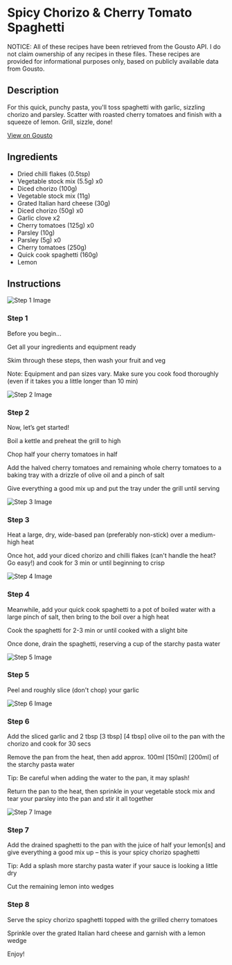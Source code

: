 # Spicy Chorizo & Cherry Tomato Spaghetti

NOTICE: All of these recipes have been retrieved from the Gousto API. I do not claim ownership of any recipes in these files. These recipes are provided for informational purposes only, based on publicly available data from Gousto.

## Description

For this quick, punchy pasta, you'll toss spaghetti with garlic, sizzling chorizo and parsley. Scatter with roasted cherry tomatoes and finish with a squeeze of lemon. Grill, sizzle, done!

[View on Gousto](https://www.gousto.co.uk/recipes/cookbook/10-min-spicy-chorizo-heritage-tomato-spaghetti)

## Ingredients

- Dried chilli flakes (0.5tsp)
- Vegetable stock mix (5.5g) x0
- Diced chorizo (100g)
- Vegetable stock mix (11g)
- Grated Italian hard cheese (30g)
- Diced chorizo (50g) x0
- Garlic clove x2
- Cherry tomatoes (125g) x0
- Parsley (10g)
- Parsley (5g) x0
- Cherry tomatoes (250g)
- Quick cook spaghetti (160g)
- Lemon

## Instructions

![Step 1 Image](https://production-media.gousto.co.uk/cms/recipe-step-image/Admin10mm-Step-1-1670884069138-x200.jpg)

### Step 1

Before you begin...

Get all your ingredients and equipment ready

Skim through these steps, then wash your fruit and veg

Note: Equipment and pan sizes vary. Make sure you cook food thoroughly (even if it takes you a little longer than 10 min)

![Step 2 Image](https://production-media.gousto.co.uk/cms/recipe-step-image/Step-2-1690277638221-x200.jpg)

### Step 2

Now, let’s get started!

Boil a kettle and preheat the grill to high

Chop half your cherry tomatoes in half

Add the halved cherry tomatoes and remaining whole cherry tomatoes to a baking tray with a drizzle of olive oil and a pinch of salt

Give everything a good mix up and put the tray under the grill until serving

![Step 3 Image](https://production-media.gousto.co.uk/cms/recipe-step-image/Step-3-1690277641899-x200.jpg)

### Step 3

Heat a large, dry, wide-based pan (preferably non-stick) over a medium-high heat

Once hot, add your diced chorizo and chilli flakes (can't handle the heat? Go easy!) and cook for 3 min or until beginning to crisp

![Step 4 Image](https://production-media.gousto.co.uk/cms/recipe-step-image/Step-4-1690277646606-x200.jpg)

### Step 4

Meanwhile, add your quick cook spaghetti to a pot of boiled water with a large pinch of salt, then bring to the boil over a high heat

Cook the spaghetti for 2-3 min or until cooked with a slight bite

Once done, drain the spaghetti, reserving a cup of the starchy pasta water

![Step 5 Image](https://production-media.gousto.co.uk/cms/recipe-step-image/Sliced-Garlic-1690278391113-x200.jpg)

### Step 5

Peel and roughly slice (don't chop) your garlic

![Step 6 Image](https://production-media.gousto.co.uk/cms/recipe-step-image/Step-6-1690277664821-x200.jpg)

### Step 6

Add the sliced garlic and 2 tbsp <span class="text-purple">[3 tbsp]</span><span class="text-danger"> [4 tbsp]</span> olive oil to the pan with the chorizo and cook for 30 secs

Remove the pan from the heat, then add approx. 100ml <span class="text-purple">[150ml]</span> <span class="text-danger">[200ml] </span>of the starchy pasta water

Tip: Be careful when adding the water to the pan, it may splash!

Return the pan to the heat, then sprinkle in your vegetable stock mix and tear your parsley into the pan and stir it all together

![Step 7 Image](https://production-media.gousto.co.uk/cms/recipe-step-image/Step-7-1690277667931-x200.jpg)

### Step 7

Add the drained spaghetti to the pan with the juice of half your lemon[s] and give everything a good mix up – this is your spicy chorizo spaghetti

Tip: Add a splash more starchy pasta water if your sauce is looking a little dry

Cut the remaining lemon into wedges

### Step 8

Serve the spicy chorizo spaghetti topped with the grilled cherry tomatoes

Sprinkle over the grated Italian hard cheese and garnish with a lemon wedge

Enjoy!

